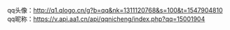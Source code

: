 qq头像：http://q1.qlogo.cn/g?b=qq&nk=1311120768&s=100&t=1547904810
qq昵称：https://v.api.aa1.cn/api/qqnicheng/index.php?qq=15001904